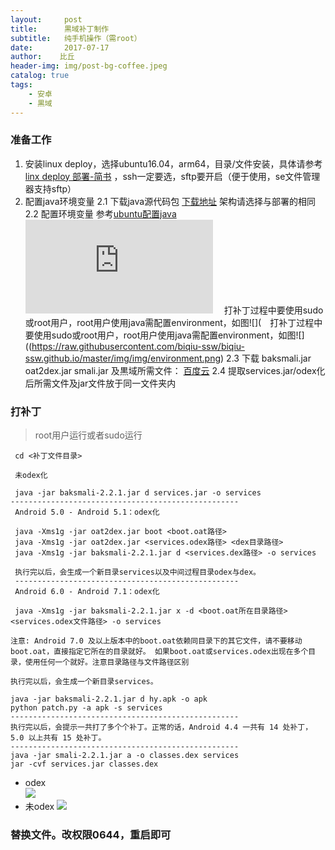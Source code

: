 ```yaml
---
layout:     post
title:      黒域补丁制作
subtitle:   纯手机操作（需root）
date:       2017-07-17
author:    比丘
header-img: img/post-bg-coffee.jpeg
catalog: true
tags:
    - 安卓
    - 黒域
---
```


### 准备工作  
1. 安装linux deploy，选择ubuntu16.04，arm64，目录/文件安装，具体请参考[linx deploy 部署-简书](http://www.jianshu.com/p/690e3e35a38f)  ，ssh一定要选，sftp要开启（便于使用，se文件管理器支持sftp）
2. 配置java环境变量
2.1 下载java源代码包 [下载地址](http://www.oracle.com/technetwork/java/javase/downloads/jdk8-downloads-2133151.html) 架构请选择与部署的相同
2.2 配置环境变量 参考[ubuntu配置java](http://www.cnblogs.com/davidsky/archive/2013/06/01/3113310.html)  ![](https://raw.githubusercontent.com/biqiu-ssw/biqiu-ssw.github.io/master/img/img/profile.img)
　打补丁过程中要使用sudo或root用户，root用户使用java需配置environment，如图![](　打补丁过程中要使用sudo或root用户，root用户使用java需配置environment，如图![]((https://raw.githubusercontent.com/biqiu-ssw/biqiu-ssw.github.io/master/img/img/environment.png)
 2.3 下载 baksmali.jar oat2dex.jar smali.jar 及黒域所需文件： [百度云]()
 2.4 提取services.jar/odex化后所需文件及jar文件放于同一文件夹内
 
 ### 打补丁
 >root用户运行或者sudo运行
```
 cd <补丁文件目录>
```  

```
 未odex化
 
 java -jar baksmali-2.2.1.jar d services.jar -o services  
--------------------------------------------------- 
 Android 5.0 - Android 5.1：odex化
 
 java -Xms1g -jar oat2dex.jar boot <boot.oat路径>
 java -Xms1g -jar oat2dex.jar <services.odex路径> <dex目录路径>
 java -Xms1g -jar baksmali-2.2.1.jar d <services.dex路径> -o services
 
 执行完以后，会生成一个新目录services以及中间过程目录odex与dex。
 --------------------------------------------------
 Android 6.0 - Android 7.1：odex化
 
 java -Xms1g -jar baksmali-2.2.1.jar x -d <boot.oat所在目录路径> <services.odex文件路径> -o services

注意: Android 7.0 及以上版本中的boot.oat依赖同目录下的其它文件，请不要移动boot.oat，直接指定它所在的目录就好。 如果boot.oat或services.odex出现在多个目录，使用任何一个就好。注意目录路径与文件路径区别

执行完以后，会生成一个新目录services。
```
```
java -jar baksmali-2.2.1.jar d hy.apk -o apk
python patch.py -a apk -s services
--------------------------------------------------- 
执行完以后，会提示一共打了多个个补丁。正常的话，Android 4.4 一共有 14 处补丁，5.0 以上共有 15 处补丁。
--------------------------------------------------- 
java -jar smali-2.2.1.jar a -o classes.dex services
jar -cvf services.jar classes.dex
```
- odex  
![](img/https://raw.githubusercontent.com/biqiu-ssw/biqiu-ssw.github.io/master/img/odex.png)
- 未odex
![](https://raw.githubusercontent.com/biqiu-ssw/biqiu-ssw.github.io/master/img/img/noodex.png)
### 替换文件。改权限0644，重启即可
